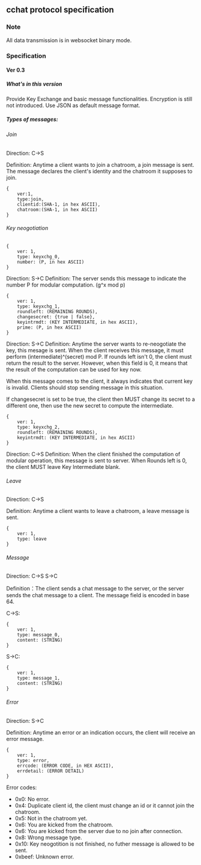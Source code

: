 ## cchat protocol specification

### Note

All data transmission is in websocket binary mode.

### Specification
#### Ver 0.3
##### What's in this version

Provide Key Exchange and basic message functionalities. Encryption is still not introduced.
Use JSON as default message format.

##### Types of messages:

###### Join

Direction: C->S

Definition: Anytime a client wants to join a chatroom, a join message is sent.
The message declares the client's identity and the chatroom it supposes to join.

    {
        ver:1,
        type:join,
        clientid:(SHA-1, in hex ASCII),
        chatroom:(SHA-1, in hex ASCII)
    }

###### Key neogotiation

    {
        ver: 1,
        type: keyxchg_0,
        number: (P, in hex ASCII)
    }

Direction: S->C
Definition: The server sends this message to indicate the number P for modular
computation. (g^x mod p)

    {
        ver: 1,
        type: keyxchg_1,
        roundleft: (REMAINING ROUNDS),
        changesecret: {true | false},
        keyintrmdt: (KEY INTERMEDIATE, in hex ASCII),
        prime: (P, in hex ASCII)
    }

Direction: S->C
Definition: Anytime the server wants to re-neogotiate the key, this mesage is sent.
When the client receives this message, it must perform (intermediate)^(secret) mod P. If
rounds left isn't 0, the client must return the result to the server. However, when this
field is 0, it means that the result of the computation can be used for key now.

When this message comes to the client, it always indicates that current key is invalid. Clients
should stop sending message in this situation.

If changesecret is set to be true, the client then MUST change its secret to a different one, then use the new secret to compute the intermediate.

    {
        ver: 1,
        type: keyxchg_2,
        roundleft: (REMAINING ROUNDS),
        keyintrmdt: (KEY INTERMEDIATE, in hex ASCII)
    }

Direction: C->S
Definition: When the client finished the computation of modular operation, this message
is sent to server. When Rounds left is 0, the client MUST leave Key Intermediate blank.

###### Leave 

Direction: C->S

Definition: Anytime a client wants to leave a chatroom, a leave message is sent.

    {
        ver: 1,
        type: leave
    }

###### Message

Direction: C->S S->C

Definition：The client sends a chat message to the server, or the server sends the chat message to a client.
The message field is encoded in base 64.

C->S:

    {
        ver: 1,
        type: message_0,
        content: (STRING)
    }

S->C:

    {
        ver: 1,
        type: message_1,
        content: (STRING)
    }

###### Error 

Direction: S->C

Definition: Anytime an error or an indication occurs, the client will receive an error message.

    {
        ver: 1,
        type: error,
        errcode: (ERROR CODE, in HEX ASCII),
        errdetail: (ERROR DETAIL)
    }

Error codes:

- 0x0: No error.
- 0x4: Duplicate client id, the client must change an id or it cannot join the chatroom.
- 0x5: Not in the chatroom yet.
- 0x6: You are kicked from the chatroom.
- 0x6: You are kicked from the server due to no join after connection.
- 0x8: Wrong message type.
- 0x10: Key neogotition is not finished, no futher message is allowed to be sent.
- 0xbeef: Unknown error.
